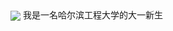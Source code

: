 <img align="center" src="https://github-readme-stats.vercel.app/api/<CARD_TYPE>/?username=<USERNAME>&theme=<THEME_NAME>" />
我是一名哈尔滨工程大学的大一新生
